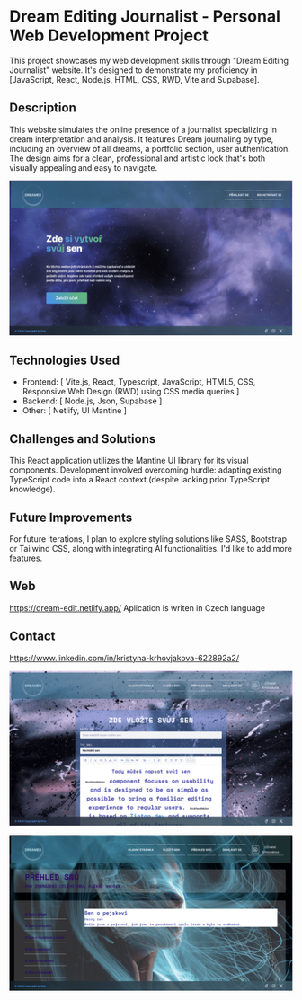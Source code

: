 # Dream Editing Journalist - Personal Web Development Project

This project showcases my web development skills through "Dream Editing Journalist" website.  It's designed to demonstrate my proficiency in [JavaScript, React, Node.js, HTML, CSS, RWD, Vite and Supabase]. 

## Description

This website simulates the online presence of a journalist specializing in dream interpretation and analysis.  It features Dream journaling by type, including an overview of all dreams, a portfolio section, user authentication.  The design aims for a clean, professional and artistic look that's both visually appealing and easy to navigate.

![Screenshot of the application](ScreenshotProject1.png)

## Technologies Used

* Frontend: [ Vite.js, React, Typescript, JavaScript, HTML5, CSS,  
  Responsive Web Design (RWD) using CSS media queries ]
* Backend: [ Node.js, Json, Supabase ]
* Other: [ Netlify, UI Mantine ]

## Challenges and Solutions

This React application utilizes the Mantine UI library for its visual components.  Development involved overcoming hurdle: adapting existing TypeScript code into a React context (despite lacking prior TypeScript knowledge).


## Future Improvements

For future iterations, I plan to explore styling solutions like SASS, Bootstrap or Tailwind CSS, along with integrating AI functionalities. I'd like to add more features.

## Web
https://dream-edit.netlify.app/
Aplication is writen in Czech language

## Contact

https://www.linkedin.com/in/kristyna-krhovjakova-622892a2/

![Screenshot of the application](ScreenshotProject2.png)

![Screenshot of the application](ScreenshotProject3.png)
